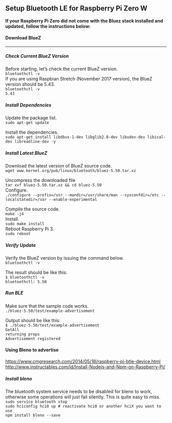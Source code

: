 ## Setup Bluetooth LE for Raspberry Pi Zero W

**If your Raspberry Pi Zero did not come with the Bluez stack installed and updated, follow the instructions below:**  

#### Download BlueZ

------

##### Check Current BlueZ Version

Before starting, let’s check the current BlueZ version.  
  `bluetoothctl -v`  
   If  you are using Raspbian Stretch (November 2017 version), the BlueZ version should be 5.43.  
  `bluetoothctl -v`  
  `5.43  `

##### Install Dependencies

Update the package list.  
  `sudo apt-get update  `

 Install the dependencies.  
```sudo apt-get install libdbus-1-dev libglib2.0-dev libudev-dev libical-dev libreadline-dev -y  ```

  

##### Install Latest BlueZ

 Download the latest version of BlueZ source code.  
  `wget www.kernel.org/pub/linux/bluetooth/bluez-5.50.tar.xz  `  

Uncompress the downloaded file  
  `tar xvf bluez-5.50.tar.xz && cd bluez-5.50`  
Configure.  
  `./configure --prefix=/usr --mandir=/usr/share/man --sysconfdir=/etc --localstatedir=/var --enable-experimental`    

Compile the source code.  
  `make -j4  `  
Install.  
  `sudo make install`  
Reboot Raspberry Pi 3.  
  `sudo reboot  `



##### Verify Update

Verify the BlueZ version by issuing the command below.  
  ``bluetoothctl -v``    

 The result should be like this:  
  `$ bluetoothctl -v`  
  `bluetoothctl: 5.50`  

  

##### Run BLE

Make sure that the sample code works.   
  `./bluez-5.50/test/example-advertisement`  

Output should be like this:  
  `$ ./bluez-5.50/test/example-advertisement`  
  `GetAll`  
  `returning props`  
  `Advertisement registered`  



#### Using Bleno to advertise

https://www.cmgresearch.com/2014/05/18/raspberry-pi-btle-device.html  
http://www.instructables.com/id/Install-Nodejs-and-Npm-on-Raspberry-Pi/  

##### Install bleno 

The bluetooth system service needs to be disabled for bleno to work, otherwise some operations will just fail silently. This is quite easy to miss.  
`sudo service bluetooth stop`  
`sudo hciconfig hci0 up # reactivate hci0 or another hciX you want to use`  
`npm install bleno --save`